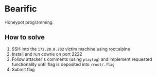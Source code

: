 # Bearific

Honeypot programming.

## How to solve

1. SSH into the `172.20.0.202` victim machine using root:alpine
2. Install and run cowrie on port 2222
3. Follow attacker's comments (using `playlog`) and implement requested functionality until flag is deposited into `/root/.flag`
4. Submit flag
